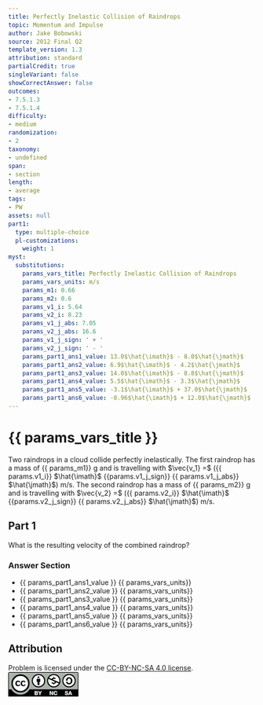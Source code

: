 ```yaml
---
title: Perfectly Inelastic Collision of Raindrops
topic: Momentum and Impulse
author: Jake Bobowski
source: 2012 Final Q2
template_version: 1.3
attribution: standard
partialCredit: true
singleVariant: false
showCorrectAnswer: false
outcomes:
- 7.5.1.3
- 7.5.1.4
difficulty:
- medium
randomization:
- 2
taxonomy:
- undefined
span:
- section
length:
- average
tags:
- PW
assets: null
part1:
  type: multiple-choice
  pl-customizations:
    weight: 1
myst:
  substitutions:
    params_vars_title: Perfectly Inelastic Collision of Raindrops
    params_vars_units: m/s
    params_m1: 0.66
    params_m2: 0.6
    params_v1_i: 5.64
    params_v2_i: 8.23
    params_v1_j_abs: 7.05
    params_v2_j_abs: 16.6
    params_v1_j_sign: ' + '
    params_v2_j_sign: ' - '
    params_part1_ans1_value: 13.0$\hat{\imath}$ - 8.0$\hat{\jmath}$
    params_part1_ans2_value: 6.9$\hat{\imath}$ - 4.2$\hat{\jmath}$
    params_part1_ans3_value: 14.0$\hat{\imath}$ - 8.8$\hat{\jmath}$
    params_part1_ans4_value: 5.5$\hat{\imath}$ - 3.3$\hat{\jmath}$
    params_part1_ans5_value: -3.1$\hat{\imath}$ + 37.0$\hat{\jmath}$
    params_part1_ans6_value: -0.96$\hat{\imath}$ + 12.0$\hat{\jmath}$
---
```

# {{ params_vars_title }}
Two raindrops in a cloud collide perfectly inelastically. The first raindrop has a mass of {{ params_m1}} g and is travelling with $\vec{v_1} =$ ({{ params.v1_i}} $\hat{\imath}$ {{params.v1_j_sign}} {{ params.v1_j_abs}} $\hat{\jmath}$) m/s.
The second raindrop has a mass of {{ params_m2}} g and is travelling with $\vec{v_2} =$ ({{ params.v2_i}} $\hat{\imath}$ {{params.v2_j_sign}} {{ params.v2_j_abs}} $\hat{\jmath}$) m/s.

## Part 1

What is the resulting velocity of the combined raindrop?

### Answer Section

- {{ params_part1_ans1_value }} {{ params_vars_units}}
- {{ params_part1_ans2_value }} {{ params_vars_units}}
- {{ params_part1_ans3_value }} {{ params_vars_units}}
- {{ params_part1_ans4_value }} {{ params_vars_units}}
- {{ params_part1_ans5_value }} {{ params_vars_units}}
- {{ params_part1_ans6_value }} {{ params_vars_units}}

## Attribution

Problem is licensed under the [CC-BY-NC-SA 4.0 license](https://creativecommons.org/licenses/by-nc-sa/4.0/).<br> ![The Creative Commons 4.0 license requiring attribution-BY, non-commercial-NC, and share-alike-SA license.](https://raw.githubusercontent.com/firasm/bits/master/by-nc-sa.png)